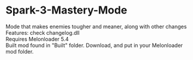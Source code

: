 # Spark-3-Mastery-Mode
Mode that makes enemies tougher and meaner, along with other changes  
Features: check changelog.dll  
Requires Melonloader 5.4  
Built mod found in "Built" folder. Download, and put in your Melonloader mod folder.  
